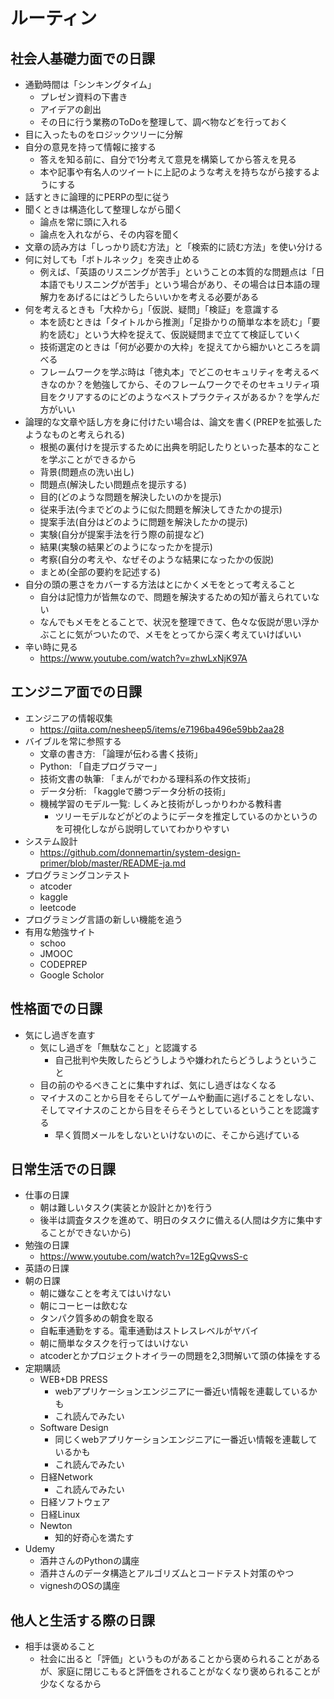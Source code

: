 # ルーティン

## 社会人基礎力面での日課
- 通勤時間は「シンキングタイム」
  - プレゼン資料の下書き
  - アイデアの創出
  - その日に行う業務のToDoを整理して、調べ物などを行っておく
- 目に入ったものをロジックツリーに分解
- 自分の意見を持って情報に接する
  - 答えを知る前に、自分で1分考えて意見を構築してから答えを見る
  - 本や記事や有名人のツイートに上記のような考えを持ちながら接するようにする
- 話すときに論理的にPERPの型に従う
- 聞くときは構造化して整理しながら聞く
  - 論点を常に頭に入れる
  - 論点を入れながら、その内容を聞く
- 文章の読み方は「しっかり読む方法」と「検索的に読む方法」を使い分ける
- 何に対しても「ボトルネック」を突き止める
  - 例えば、「英語のリスニングが苦手」ということの本質的な問題点は「日本語でもリスニングが苦手」という場合があり、その場合は日本語の理解力をあげるにはどうしたらいいかを考える必要がある
- 何を考えるときも「大枠から」「仮説、疑問」「検証」を意識する
  - 本を読むときは「タイトルから推測」「足掛かりの簡単な本を読む」「要約を読む」という大枠を捉えて、仮説疑問まで立てて検証していく
  - 技術選定のときは「何が必要かの大枠」を捉えてから細かいところを調べる
  - フレームワークを学ぶ時は「徳丸本」でどこのセキュリティを考えるべきなのか？を勉強してから、そのフレームワークでそのセキュリティ項目をクリアするのにどのようなベストプラクティスがあるか？を学んだ方がいい
- 論理的な文章や話し方を身に付けたい場合は、論文を書く(PREPを拡張したようなものと考えられる)
  - 根拠の裏付けを提示するために出典を明記したりといった基本的なことを学ぶことができるから
  - 背景(問題点の洗い出し)
  - 問題点(解決したい問題点を提示する)
  - 目的(どのような問題を解決したいのかを提示)
  - 従来手法(今までどのように似た問題を解決してきたかの提示)
  - 提案手法(自分はどのように問題を解決したかの提示)
  - 実験(自分が提案手法を行う際の前提など)
  - 結果(実験の結果どのようになったかを提示)
  - 考察(自分の考えや、なぜそのような結果になったかの仮説)
  - まとめ(全部の要約を記述する)
- 自分の頭の悪さをカバーする方法はとにかくメモをとって考えること
  - 自分は記憶力が皆無なので、問題を解決するための知が蓄えられていない
  - なんでもメモをとることで、状況を整理できて、色々な仮説が思い浮かぶことに気がついたので、メモをとってから深く考えていけばいい
- 辛い時に見る
  - https://www.youtube.com/watch?v=zhwLxNjK97A

## エンジニア面での日課
- エンジニアの情報収集
  - https://qiita.com/nesheep5/items/e7196ba496e59bb2aa28
- バイブルを常に参照する
  - 文章の書き方: 「論理が伝わる書く技術」
  - Python: 「自走プログラマー」
  - 技術文書の執筆: 「まんがでわかる理科系の作文技術」
  - データ分析: 「kaggleで勝つデータ分析の技術」
  - 機械学習のモデル一覧: しくみと技術がしっかりわかる教科書
    - ツリーモデルなどがどのようにデータを推定しているのかというのを可視化しながら説明していてわかりやすい
- システム設計
  - https://github.com/donnemartin/system-design-primer/blob/master/README-ja.md
- プログラミングコンテスト
  - atcoder
  - kaggle
  - leetcode
- プログラミング言語の新しい機能を追う
- 有用な勉強サイト
  - schoo
  - JMOOC
  - CODEPREP
  - Google Scholor

## 性格面での日課
- 気にし過ぎを直す
  - 気にし過ぎを「無駄なこと」と認識する
    - 自己批判や失敗したらどうしようや嫌われたらどうしようということ
  - 目の前のやるべきことに集中すれば、気にし過ぎはなくなる
  - マイナスのことから目をそらしてゲームや動画に逃げることをしない、そしてマイナスのことから目をそらそうとしているということを認識する
    - 早く質問メールをしないといけないのに、そこから逃げている

## 日常生活での日課
- 仕事の日課
  - 朝は難しいタスク(実装とか設計とか)を行う
  - 後半は調査タスクを進めて、明日のタスクに備える(人間は夕方に集中することができないから)
- 勉強の日課
  - https://www.youtube.com/watch?v=12EgQvwsS-c
- 英語の日課
- 朝の日課
  - 朝に嫌なことを考えてはいけない
  - 朝にコーヒーは飲むな
  - タンパク質多めの朝食を取る
  - 自転車通勤をする。電車通勤はストレスレベルがヤバイ
  - 朝に簡単なタスクを行ってはいけない
  - atcoderとかプロジェクトオイラーの問題を2,3問解いて頭の体操をする
- 定期購読
  - WEB+DB PRESS
    - webアプリケーションエンジニアに一番近い情報を連載しているかも
    - これ読んでみたい
  - Software Design
    - 同じくwebアプリケーションエンジニアに一番近い情報を連載しているかも
    - これ読んでみたい
  - 日経Network
    - これ読んでみたい
  - 日経ソフトウェア
  - 日経Linux
  - Newton
    - 知的好奇心を満たす
- Udemy
  - 酒井さんのPythonの講座
  - 酒井さんのデータ構造とアルゴリズムとコードテスト対策のやつ
  - vigneshのOSの講座

## 他人と生活する際の日課
- 相手は褒めること
  - 社会に出ると「評価」というものがあることから褒められることがあるが、家庭に閉じこもると評価をされることがなくなり褒められることが少なくなるから
